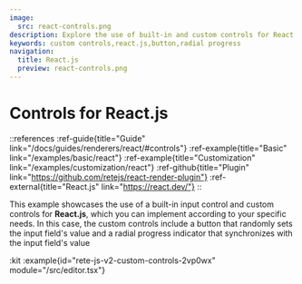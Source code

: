 ```yaml
---
image:
  src: react-controls.png
description: Explore the use of built-in and custom controls for React.js. This example features a button and radial progress indicator that randomly set and synchronize with an input field's valuefield's value
keywords: custom controls,react.js,button,radial progress
navigation:
  title: React.js
  preview: react-controls.png
---
```


# Controls for React.js

::references
:ref-guide{title="Guide" link="/docs/guides/renderers/react/#controls"}
:ref-example{title="Basic" link="/examples/basic/react"}
:ref-example{title="Customization" link="/examples/customization/react"}
:ref-github{title="Plugin" link="https://github.com/retejs/react-render-plugin"}
:ref-external{title="React.js" link="https://react.dev/"}
::

This example showcases the use of a built-in input control and custom controls for **React.js**, which you can implement according to your specific needs. In this case, the custom controls include a button that randomly sets the input field's value and a radial progress indicator that synchronizes with the input field's value

:kit
:example{id="rete-js-v2-custom-controls-2vp0wx" module="/src/editor.tsx"}
